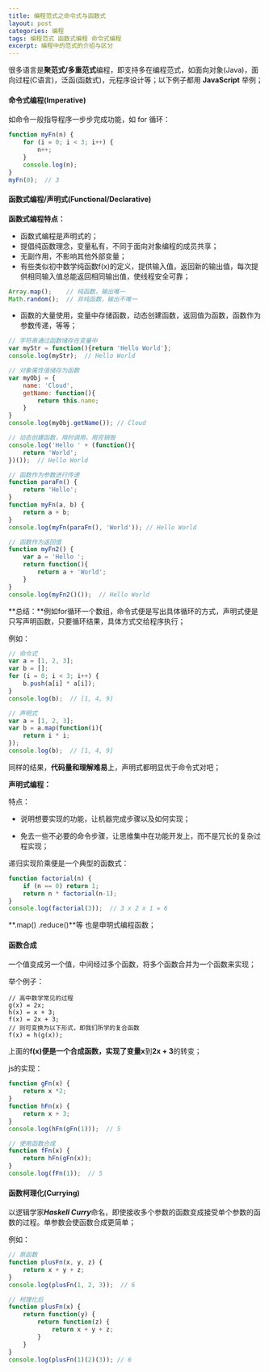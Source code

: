 ```yaml
---
title: 编程范式之命令式与函数式
layout: post
categories: 编程
tags: 编程范式 函数式编程 命令式编程
excerpt: 编程中的范式的介绍与区分
---
```

很多语言是**聚范式/多重范式**编程，即支持多在编程范式，如面向对象(Java)，面向过程(C语言)，泛函(函数式)，元程序设计等；以下例子都用 **JavaScript** 举例；

#### 命令式编程(Imperative)
如命令一般指导程序一步步完成功能，如 for 循环：
```js
function myFn(n) {
    for (i = 0; i < 3; i++) {
        n++;
    }
    console.log(n);
}
myFn(0);  // 3
```

#### 函数式编程/声明式(Functional/Declarative)

**函数式编程特点：**
- 函数式编程是声明式的；
- 提倡纯函数理念，变量私有，不同于面向对象编程的成员共享；
- 无副作用，不影响其他外部变量；
- 有些类似初中数学纯函数f(x)的定义，提供输入值，返回新的输出值，每次提供相同输入值总能返回相同输出值，使线程安全可靠；

```js
Array.map();    // 纯函数，输出唯一
Math.random();  // 非纯函数，输出不唯一
```

- 函数的大量使用，变量中存储函数，动态创建函数，返回值为函数，函数作为参数传递，等等；

```js
// 字符串通过函数储存在变量中
var myStr = function(){return 'Hello World'};
console.log(myStr);  // Hello World

// 对象属性值储存为函数
var myObj = {
    name: 'Cloud',
    getName: function(){
        return this.name;
    }
}
console.log(myObj.getName()); // Cloud

// 动态创建函数，用时调用，用完销毁
console.log('Hello ' + (function(){
    return 'World';
})());  // Hello World

// 函数作为参数进行传递
function paraFn() {
    return 'Hello';
}
function myFn(a, b) {
    return a + b;
}
console.log(myFn(paraFn(), 'World')); // Hello World

// 函数作为返回值
function myFn2() {
    var a = 'Hello ';
    return function(){
        return a + 'World';
    }
}
console.log(myFn2()());  // Hello World
```

**总结：**例如for循环一个数组，命令式便是写出具体循环的方式，声明式便是只写声明函数，只要循环结果，具体方式交给程序执行；

例如：
```js
// 命令式
var a = [1, 2, 3];
var b = [];
for (i = 0; i < 3; i++) {
    b.push(a[i] * a[i]);
}
console.log(b);  // [1, 4, 9]

// 声明式
var a = [1, 2, 3];
var b = a.map(function(i){
    return i * i;
});
console.log(b);  // [1, 4, 9]
```

同样的结果，**代码量和理解难易**上，声明式都明显优于命令式对吧；

**声明式编程：**

特点：
- 说明想要实现的功能，让机器完成步骤以及如何实现；

- 免去一些不必要的命令步骤，让思维集中在功能开发上，而不是冗长的复杂过程实现；

递归实现阶乘便是一个典型的函数式：
```js
function factorial(n) {
    if (n == 0) return 1;
    return n * factorial(n-1);
}
console.log(factorial(3));  // 3 x 2 x 1 = 6
```

**.map() .reduce()**等 也是申明式编程函数；

#### 函数合成
一个值变成另一个值，中间经过多个函数，将多个函数合并为一个函数来实现；

举个例子：
```
// 高中数学常见的过程
g(x) = 2x;
h(x) = x + 3;
f(x) = 2x + 3;
// 则可变换为以下形式，即我们所学的复合函数
f(x) = h(g(x));
```

上面的**f(x)**便是一个合成函数，实现了变量**x**到**2x + 3**的转变；

js的实现：
```js
function gFn(x) {
    return x *2;
}
function hFn(x) {
    return x + 3;
}
console.log(hFn(gFn(1)));  // 5

// 使用函数合成
function fFn(x) {
    return hFn(gFn(x));
}
console.log(fFn(1));  // 5
```

#### 函数柯理化(Currying)
以逻辑学家***Haskell Curry***命名，即使接收多个参数的函数变成接受单个参数的函数的过程。单参数会使函数合成更简单；

例如：
```js
// 原函数
function plusFn(x, y, z) {
    return x + y + z;
}
console.log(plusFn(1, 2, 3));  // 6

// 柯理化后
function plusFn(x) {
    return function(y) {
        return function(z) {
            return x + y + z;
        }
    }
}
console.log(plusFn(1)(2)(3)); // 6
```